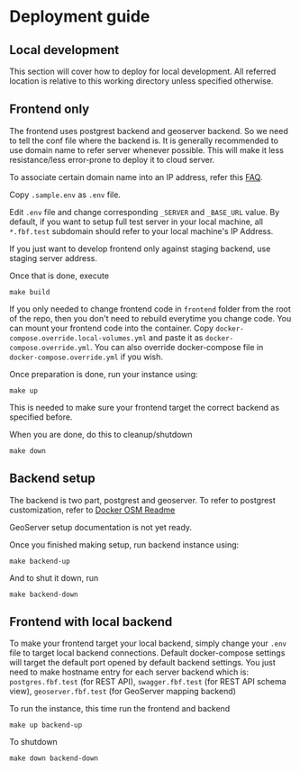# Deployment guide

## Local development

This section will cover how to deploy for local development.
All referred location is relative to this working directory unless specified otherwise.

## Frontend only

The frontend uses postgrest backend and geoserver backend.
So we need to tell the conf file where the backend is.
It is generally recommended to use domain name to refer server whenever possible.
This will make it less resistance/less error-prone to deploy it to cloud server.

To associate certain domain name into an IP address, refer this [FAQ](FAQ.md#how-can-i-create-local-hosts-name).

Copy `.sample.env` as `.env` file.

Edit `.env` file and change corresponding `_SERVER` and `_BASE_URL` value.
By default, if you want to setup full test server in your local machine, all `*.fbf.test` subdomain should refer to your local machine's IP Address.

If you just want to develop frontend only against staging backend, use staging server address.

Once that is done, execute

```
make build
```

If you only needed to change frontend code in `frontend` folder from the root of the repo, then you don't need to rebuild everytime you change code.
You can mount your frontend code into the container. Copy `docker-compose.override.local-volumes.yml` and paste it as `docker-compose.override.yml`.
You can also override docker-compose file in `docker-compose.override.yml` if you wish.

Once preparation is done, run your instance using:

```
make up
```

This is needed to make sure your frontend target the correct backend as specified before.

When you are done, do this to cleanup/shutdown

```
make down
```

## Backend setup

The backend is two part, postgrest and geoserver.
To refer to postgrest customization, refer to [Docker OSM Readme](../docker-osm/indonesia-buildings/README.md)

GeoServer setup documentation is not yet ready.

Once you finished making setup, run backend instance using:

```
make backend-up
```

And to shut it down, run

```
make backend-down
```

## Frontend with local backend

To make your frontend target your local backend, simply change your `.env` file to target local backend connections.
Default docker-compose settings will target the default port opened by default backend settings.
You just need to make hostname entry for each server backend which is:
`postgres.fbf.test` (for REST API), `swagger.fbf.test` (for REST API schema view), `geoserver.fbf.test` (for GeoServer mapping backend)
 
To run the instance, this time run the frontend and backend

```
make up backend-up
```

To shutdown

```
make down backend-down
```
